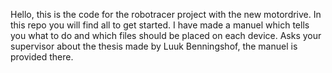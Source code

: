 Hello, this is the code for the robotracer project with the new motordrive. In this repo you will find all to get started.
I have made a manuel which tells you what to do and which files should be placed on each device.
Asks your supervisor about the thesis made by Luuk Benningshof, the manuel is provided there. 

